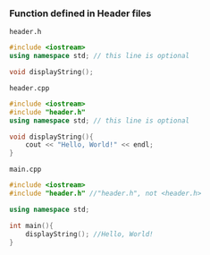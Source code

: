 ### Function defined in Header files

``header.h``

```cpp
#include <iostream>
using namespace std; // this line is optional

void displayString();
```

``header.cpp``

```cpp
#include <iostream>
#include "header.h"
using namespace std; // this line is optional

void displayString(){
	cout << "Hello, World!" << endl;
}
```

``main.cpp``

```cpp
#include <iostream>
#include "header.h" //"header.h", not <header.h>

using namespace std;

int main(){
	displayString(); //Hello, World!
}
```

